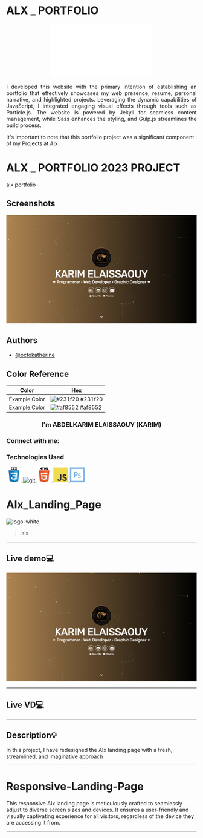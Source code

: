 # ALX _ PORTFOLIO


<p align="center">
  <img src="alxsvg.svg" />
</p>


 <p align="justify"> I developed this website with the primary intention of establishing an  portfolio that effectively showcases my web presence, resume, personal narrative, and highlighted projects. Leveraging the dynamic capabilities of JavaScript, I integrated engaging visual effects through tools such as Particle.js. The website is powered by Jekyll for seamless content management, while Sass enhances the styling, and Gulp.js streamlines the build process.

It's important to note that this portfolio project was a significant component of my Projects at Alx</p>


# ALX _ PORTFOLIO 2023 PROJECT 

alx portfolio

## Screenshots

![App Screenshot](karimelaissaouy.png)

## Authors

- [@octokatherine](https://www.github.com/karimelaissaouy)

## Color Reference

| Color             | Hex                                                                |
| ----------------- | ------------------------------------------------------------------ |
| Example Color | ![#231f20](https://via.placeholder.com/10/0a192f?text=+) #231f20 |
| Example Color | ![#af8552](https://via.placeholder.com/10/f8f8f8?text=+) #af8552 |

<h3 align="center">I'm ABDELKARIM ELAISSAOUY (KARIM)</h3>

<h3 align="left">Connect with me:</h3>
<p align="left">
</p>

<h3 align="left">Technologies Used</h3>
<p align="left"> <a href="https://www.w3schools.com/css/" target="_blank" rel="noreferrer"> <img src="https://raw.githubusercontent.com/devicons/devicon/master/icons/css3/css3-original-wordmark.svg" alt="css3" width="40" height="40"/> </a> <a href="https://git-scm.com/" target="_blank" rel="noreferrer"> <img src="https://www.vectorlogo.zone/logos/git-scm/git-scm-icon.svg" alt="git" width="40" height="40"/> </a> <a href="https://www.w3.org/html/" target="_blank" rel="noreferrer"> <img src="https://raw.githubusercontent.com/devicons/devicon/master/icons/html5/html5-original-wordmark.svg" alt="html5" width="40" height="40"/> </a> <a href="https://developer.mozilla.org/en-US/docs/Web/JavaScript" target="_blank" rel="noreferrer"> <img src="https://raw.githubusercontent.com/devicons/devicon/master/icons/javascript/javascript-original.svg" alt="javascript" width="40" height="40"/> </a> <a href="https://www.photoshop.com/en" target="_blank" rel="noreferrer"> <img src="https://raw.githubusercontent.com/devicons/devicon/master/icons/photoshop/photoshop-line.svg" alt="photoshop" width="40" height="40"/> </a> </p>

# Alx_Landing_Page
![logo-white](./alx.svg)
> alx
---

## Live demo:computer:
![alx](karimelaissaouy.png)

---
## Live VD:computer:


---
## Description:bulb:
In this project, I have redesigned the Alx landing page with a fresh, streamlined, and imaginative approach 

---

# Responsive-Landing-Page
This responsive Alx landing page is meticulously crafted to seamlessly adjust to diverse screen sizes and devices. It ensures a user-friendly and visually captivating experience for all visitors, regardless of the device they are accessing it from.

---

